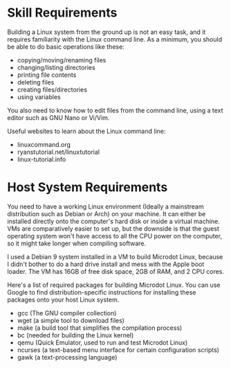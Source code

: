 
# Skill Requirements

Building a Linux system from the ground up is not an easy task, and
it requires familiarity with the Linux command line. As a minimum,
you should be able to do basic operations like these:

* copying/moving/renaming files
* changing/listing directories
* printing file contents
* deleting files
* creating files/directories
* using variables

You also need to know how to edit files from the command line, using a
text editor such as GNU Nano or Vi/Vim.

Useful websites to learn about the Linux command line:
* linuxcommand.org
* ryanstutorial.net/linuxtutorial
* linux-tutorial.info

# Host System Requirements

You need to have a working Linux environment (Ideally a mainstream
distribution such as Debian or Arch) on your machine. It can either be
installed directly onto the computer's hard disk or inside a virtual
machine. VMs are comparatively easier to set up, but the downside is
that the guest operating system won't have access to all the CPU power
on the computer, so it might take longer when compiling software.

I used a Debian 9 system installed in a VM to build Microdot Linux, because
I didn't bother to do a hard drive install and mess with the Apple boot
loader. The VM has 16GB of free disk space, 2GB of RAM, and 2 CPU cores. 

Here's a list of required packages for building Microdot Linux. You can
use Google to find distribution-specific instructions for installing
these packages onto your host Linux system.

* gcc (The GNU compiler collection)
* wget (a simple tool to download files)
* make (a build tool that simplifies the compilation process)
* bc (needed for building the Linux kernel)
* qemu (Quick Emulator, used to run and test Microdot Linux)
* ncurses (a text-based menu interface for certain configuration scripts)
* gawk (a text-processing language)



